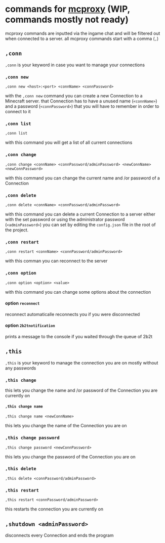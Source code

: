 # commands for [mcproxy](https://github.com/rob9315/mcproxy/) **(WIP, commands mostly not ready)**

mcproxy commands are inputted via the ingame chat and will be filtered out when connected to a server. all mcproxy commands start with a comma (`,`)

## `,conn`

`,conn` is your keyword in case you want to manage your connections

### `,conn new`

```
,conn new <host>:<port> <connName> <connPassword>
```

with the `,conn new` command you can create a new Connection to a Minecraft server. that Connection has to have a unused name (`<connName>`) and a password (`<connPassword>`) that you will have to remember in order to connect to it

### `,conn list`

```
,conn list
```

with this command you will get a list of all current connections

### `,conn change`

```
,conn change <connName> <connPassword/adminPassword> <newConnName> <newConnPassword>
```

with this command you can change the current name and /or password of a Connection

### `,conn delete`

```
,conn delete <connName> <connPassword/adminPassword>
```

with this command you can delete a current Connection to a server either with the set password or using the administrator password (`<adminPassword>`) you can set by editing the `config.json` file in the root of the project.

### `,conn restart`

```
,conn restart <connName> <connPassword/adminPassword>
```

with this comman you can reconnect to the server

### `,conn option`

```
,conn option <option> <value>
```

with this command you can change some options about the connection

#### option `reconnect`

reconnect automaticalle reconnects you if you were disconnected

#### option `2b2tnotification`

prints a message to the console if you waited through the queue of 2b2t

## `,this`

`,this` is your keyword to manage the connection you are on mostly without any passwords

### `,this change`

this lets you change the name and /or password of the Connection you are currently on

#### `,this change name`

```
,this change name <newConnName>
```

this lets you change the name of the Connection you are on

### `,this change password`

```
,this change password <newConnPassword>
```

this lets you change the password of the Connection you are on

### `,this delete`

```
,this delete <connPassword/adminPassword>
```

### `,this restart`

```
,this restart <connPassword/adminPassword>
```

this restarts the connection you are currently on

## `,shutdown <adminPassword>`

disconnects every Connection and ends the program
